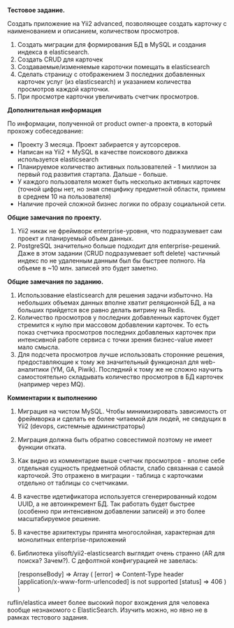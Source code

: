 **Тестовое задание.**

Создать приложение на Yii2 advanced, позволяющее создать карточку с наименованием и описанием, количеством просмотров.

1) Создать миграции для формирования БД в MySQL и создания индекса в elasticsearch.
2) Создать CRUD для карточек
3) Создаваемые/изменяемые кароточки помещать в elasticsearch
4) Сделать страницу с отображением 3 последних добавленных карточек услуг (из elasticsearch) и указанием количества просмотров каждой карточки.
5) При просмотре карточки увеличивать счетчик просмотров.


**Дополнительная информация**

По информации, полученной от product owner-a проекта, в который прохожу собеседование:

- Проекту 3 месяца. Проект забирается у аутсорсеров. 
- Написан на Yii2 + MySQL в качестве поискового движка используется elasticsearch
- Планируемое количество активных пользователей - 1 миллион за первый год развития стартапа. Дальше - больше.
- У каждого пользователя может быть несколько активных карточек (точной цифры нет, но зная специфику предметной области, примем в среднем 10 на пользователя)
- Наличие прочей сложной бизнес логики по образу социальной сети.  

**Общие замечания по проекту.**

1) Yii2 никак не фреймворк enterprise-уровня, что подразумевает сам проект и планируемый объем данных. 
2) PostgreSQL значительно больше подходит для enterprise-решений. Даже в этом задании (CRUD подразумевает soft delete) 
частичный индекс по не удаленным данным был бы быстрее полного. На объеме в ~10 млн. записей это будет заметно.

**Общие замечания по заданию.**

1) Использование elasticsearch для решения задачи избыточно. На небольших объемах данных вполне хватит реляционной БД, а на больших прийдется все равно делать витрину на Redis.
2) Количество просмотров у последних добавленных карточек будет стремится к нулю при массовом добавлении карточек. 
То есть показ счетчика просмотров последних добавленых карточек при интенсивной работе сервиса с точки зрения бизнес-value имеет мало смысла.
3) Для подсчета просмотров лучше использовать сторонние решения, предоставляющие к тому же значительный функционал для web-аналитики (YM, GA, Piwik). 
Последний к тому же не сложно научить самостоятельно складывать количество просмотров в БД карточек (например через MQ).

**Комментарии к выполнению**

1) Миграция на чистом MySQL. Чтобы минимизировать зависимость от фреймворка и сделать ее более читаемой для людей, не сведущих в Yii2 (devops, системные администраторы)
2) Миграция должна быть обратно совсестимой поэтому не имеет функции отката.
3) Как видно из комментарие выше счетчик просмотров - вполне себе отдельная сущность предметной области, слабо связанная с самой карточкой. 
Это отражено в миграции - таблица с карточками отдельно от таблицы со счетчиками. 
4) В качестве идетификатора используется сгенерированный кодом UUID, а не автоинкремент БД. Так работать будет быстрее (особенно при интенсивном добавлении записей)
 и это более масштабируемое решение. 
5) В качестве архитектуры принята многослойная, характерная для монолитных enterprise-приложений
6) Библиотека yiisoft/yii2-elasticsearch выглядит очень странно (AR для поиска? Зачем?). С дефолтной конфигурацией не завелась:


    [responseBody] => Array
         (
             [error] => Content-Type header [application/x-www-form-urlencoded] is not supported
             [status] => 406
         )
    )
    
 
ruflin/elastica имеет более высокий порог вхождения для человека вообще незнакомого с ElasticSearch. 
Изучить можно, но явно не в рамках тестового задания.

